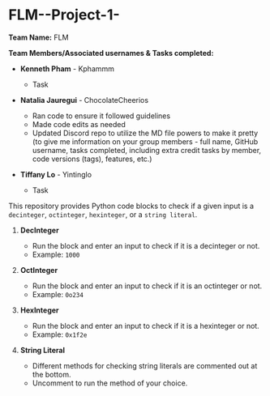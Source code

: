 # FLM--Project-1-

**Team Name:** FLM 

**Team Members/Associated usernames & Tasks completed:**
- **Kenneth Pham** - Kphammm 
  - Task
  
- **Natalia Jauregui** - ChocolateCheerios
  - Ran code to ensure it followed guidelines 
  - Made code edits as needed 
  - Updated Discord repo to utilize the MD file powers to make it pretty (to give me information on your group members - full name, GitHub username, tasks completed, including extra credit tasks by member, code versions (tags), features, etc.)

- **Tiffany Lo** - Yintinglo
  - Task



This repository provides Python code blocks to check if a given input is a `decinteger`, `octinteger`, `hexinteger`, or a `string literal`.

1. **DecInteger**
   - Run the block and enter an input to check if it is a decinteger or not.
   - Example: `1000`

2. **OctInteger**
   - Run the block and enter an input to check if it is an octinteger or not.
   - Example: `0o234`

3. **HexInteger**
   - Run the block and enter an input to check if it is a hexinteger or not.
   - Example: `0x1f2e`

4. **String Literal**
   - Different methods for checking string literals are commented out at the bottom.
   - Uncomment to run the method of your choice.

